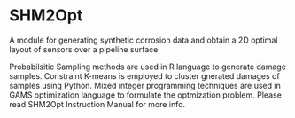 # SHM2Opt
A module for generating synthetic corrosion data and obtain a 2D optimal layout of sensors over a pipeline surface

Probabilsitic Sampling methods are used in R language to generate damage samples.
Constraint K-means is employed to cluster gnerated damages of samples using Python. 
Mixed integer programming techniques are used in GAMS optimization language to formulate the optmization problem.
Please read SHM2Opt Instruction Manual for more info.
